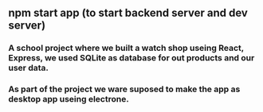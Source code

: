
## npm start app (to start backend server and dev server)


### A school project where we built a watch shop useing React, Express, we used SQLite as database for out products and our user data.
### As part of the project we ware suposed to make the app as desktop app useing electrone.
